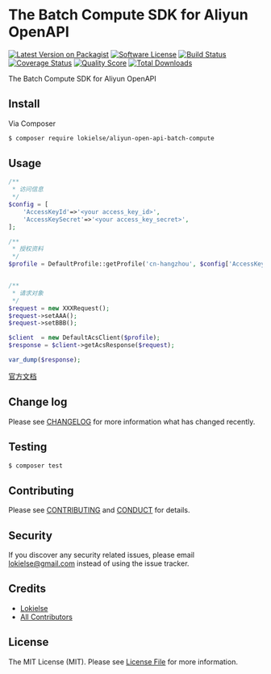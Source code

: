 The Batch Compute SDK for Aliyun OpenAPI
=======================================

[![Latest Version on Packagist][ico-version]][link-packagist]
[![Software License][ico-license]](LICENSE.md)
[![Build Status][ico-travis]][link-travis]
[![Coverage Status][ico-scrutinizer]][link-scrutinizer]
[![Quality Score][ico-code-quality]][link-code-quality]
[![Total Downloads][ico-downloads]][link-downloads]


The Batch Compute SDK for Aliyun OpenAPI

## Install

Via Composer

``` bash
$ composer require lokielse/aliyun-open-api-batch-compute
```


## Usage

```php
/**
 * 访问信息
 */
$config = [
	'AccessKeyId'=>'<your access_key_id>',
	'AccessKeySecret'=>'<your access_key_secret>',
];

/**
 * 授权资料
 */
$profile = DefaultProfile::getProfile('cn-hangzhou', $config['AccessKeyId'], $config['AccessKeySecret']);


/**
 * 请求对象
 */
$request = new XXXRequest();
$request->setAAA();
$request->setBBB();

$client  = new DefaultAcsClient($profile);
$response = $client->getAcsResponse($request);

var_dump($response);
```
[官方文档](https://help.aliyun.com/document_detail/batchcompute/sdk/python/examples.html)


## Change log

Please see [CHANGELOG](CHANGELOG.md) for more information what has changed recently.

## Testing

``` bash
$ composer test
```

## Contributing

Please see [CONTRIBUTING](CONTRIBUTING.md) and [CONDUCT](CONDUCT.md) for details.

## Security

If you discover any security related issues, please email lokielse@gmail.com instead of using the issue tracker.

## Credits

- [Lokielse][link-author]
- [All Contributors][link-contributors]

## License

The MIT License (MIT). Please see [License File](LICENSE.md) for more information.

[ico-version]: https://img.shields.io/packagist/v/lokielse/aliyun-open-api-batch-compute.svg?style=flat-square
[ico-license]: https://img.shields.io/badge/license-MIT-brightgreen.svg?style=flat-square
[ico-travis]: https://img.shields.io/travis/lokielse/aliyun-open-api-batch-compute/master.svg?style=flat-square
[ico-scrutinizer]: https://img.shields.io/scrutinizer/coverage/g/lokielse/aliyun-open-api-batch-compute.svg?style=flat-square
[ico-code-quality]: https://img.shields.io/scrutinizer/g/lokielse/aliyun-open-api-batch-compute.svg?style=flat-square
[ico-downloads]: https://img.shields.io/packagist/dt/lokielse/aliyun-open-api-batch-compute.svg?style=flat-square

[link-packagist]: https://packagist.org/packages/lokielse/aliyun-open-api-batch-compute
[link-travis]: https://travis-ci.org/lokielse/aliyun-open-api-batch-compute
[link-scrutinizer]: https://scrutinizer-ci.com/g/lokielse/aliyun-open-api-batch-compute/code-structure
[link-code-quality]: https://scrutinizer-ci.com/g/lokielse/aliyun-open-api-batch-compute
[link-downloads]: https://packagist.org/packages/lokielse/aliyun-open-api-batch-compute
[link-author]: https://github.com/lokielse
[link-contributors]: ../../contributors